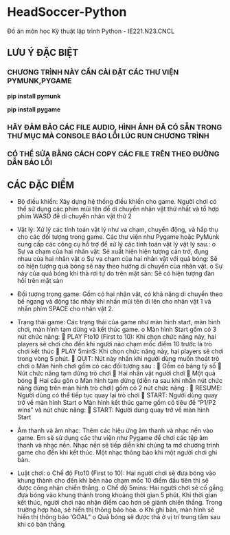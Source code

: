 # HeadSoccer-Python
Đồ án môn học Kỹ thuật lập trình Python - IE221.N23.CNCL

## LƯU Ý ĐẶC BIỆT
### CHƯƠNG TRÌNH NÀY CẦN CÀI ĐẶT CÁC THƯ VIỆN PYMUNK,PYGAME

**pip install pymunk**


**pip install pygame**
### HÃY ĐẢM BẢO CÁC FILE AUDIO, HÌNH ẢNH ĐÃ CÓ SẴN TRONG THƯ MỤC MÀ CONSOLE BÁO LỖI LÚC RUN CHƯƠNG TRÌNH
### CÓ THỂ SỬA BẰNG CÁCH COPY CÁC FILE TRÊN THEO ĐƯỜNG DẪN BÁO LỖI 

## CÁC ĐẶC ĐIỂM

-	 Bộ điều khiển: Xây dựng hệ thống điều khiển cho game. Người chơi có thể sử dụng các phím mũi tên để di chuyển nhân vật thứ nhất và tổ hợp phím WASD để di chuyển nhân vật thứ 2

-	Vật lý: Xử lý các tính toán vật lý như va chạm, chuyển động, và hấp thụ cho các đối tượng trong game. Các thư viện như Pygame hoặc PyMunk cung cấp các công cụ hỗ trợ để xử lý các tính toán vật lý vật lý sau.:
o	Sự va chạm của hai nhân vật: Sẽ xuất hiện hiện tượng cản trở, đụng nhau của hai nhân vật
o	Sự va chạm của hai nhân vật với quả bóng: Sẽ có hiện tượng quả bóng sẽ nảy theo hướng di chuyển của nhân vật.
o	Sự nảy của quá bóng khi thả rơi tự do trên mặt sàn: Sẽ có hiện tượng đàn hồi trên mặt sàn
-	Đối tượng trong game: Gồm có hai nhân vật, có khả năng di chuyển theo bề ngang và động tác nhảy khi nhấn mũi tên đi lên cho nhân vật 1 và nhấn phím SPACE cho nhân vật 2. 

-	Trạng thái game: Các trạng thái của game như màn hình start, màn hình chơi, màn hình tạm dừng và kết thúc game.
o	Màn hình Start gồm có 3 nút chức năng: 
	PLAY  Fto10 (First to 10): Khi chọn chức năng này, hai players sẽ chơi cho đến khi người nào chạm mốc điểm 10 trước là trò chơi kết thúc
	PLAY 5minS: Khi chọn chức năng này, hai players sẽ chơi trong vòng 5 phút.
	QUIT: Nút này nhấn khi người dùng muốn thoát trò chơi
o	Màn hình chơi gồm có các đối tượng sau :
	Gồm có bảng tỷ số 
	Nút chức năng tạm dừng trò chơi
	Hai nhân vật người chơi
	Một quả bóng
	Hai cầu gôn
o	Màn hình tạm dừng (diễn ra sau khi nhấn nút chức năng dừng trên màn hình trò chơi) gồm có 2 nút chức năng :
	RESUME: Người dùng có thể tiếp tục quay lại trò chơi
	START: Người dùng quay trở về màn hình Start
o	Màn hình kết thúc game gồm có tiêu đề “P1/P2 wins” và nút chức năng:
	START: Người dùng quay trở về màn hình Start
-	Âm thanh và âm nhạc: Thêm các hiệu ứng âm thanh và nhạc nền vào game. Em sẽ sử dụng các thư viện như Pygame để chơi các tệp âm thanh và nhạc nền. Nhạc nền sẽ tiếp diễn khi chúng ta mở chương trình game cho đến khi kết thúc. Một nhạc thông báo khi một người chơi ghi bàn.
-	Luật chơi: 
o	Chế độ Fto10 (First to 10): Hai người chơi sẽ đưa bóng vào khung thành cho đến khi bên nào chạm mốc 10 điểm đầu tiên thì sẽ được công nhận chiến thắng.
o	Chế độ 5mins: Hai người chơi sẽ cố gắng đưa bóng vào khung thành trong khoảng thời gian 5 phút. Khi thời gian kết thúc, người chơi nào nhận điểm cao hơn sẽ giành chiến thắng. Trong trường hợp hòa, sẽ hiển thị thông báo hòa.
o	Khi ghi bàn, màn hình sẽ hiển thị thông báo ‘GOAL”
o	Quả bóng sẽ được thả ở vị trí trung tâm sau khi có bàn thắng


